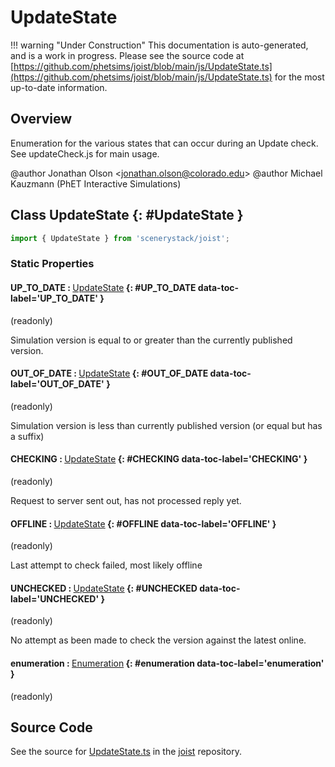 # UpdateState

!!! warning "Under Construction"
    This documentation is auto-generated, and is a work in progress. Please see the source code at
    [https://github.com/phetsims/joist/blob/main/js/UpdateState.ts](https://github.com/phetsims/joist/blob/main/js/UpdateState.ts) for the most up-to-date information.

## Overview

Enumeration for the various states that can occur during an Update check. See updateCheck.js for main usage.

@author Jonathan Olson &lt;jonathan.olson@colorado.edu&gt;
@author Michael Kauzmann (PhET Interactive Simulations)

## Class UpdateState {: #UpdateState }


```js
import { UpdateState } from 'scenerystack/joist';
```
### Static Properties

#### UP_TO_DATE : <span style="font-weight: 400;">[UpdateState](../joist/UpdateState.md)</span> {: #UP_TO_DATE data-toc-label='UP_TO_DATE' }

(readonly)

Simulation version is equal to or greater than the currently published version.

#### OUT_OF_DATE : <span style="font-weight: 400;">[UpdateState](../joist/UpdateState.md)</span> {: #OUT_OF_DATE data-toc-label='OUT_OF_DATE' }

(readonly)

Simulation version is less than currently published version (or equal but has a suffix)

#### CHECKING : <span style="font-weight: 400;">[UpdateState](../joist/UpdateState.md)</span> {: #CHECKING data-toc-label='CHECKING' }

(readonly)

Request to server sent out, has not processed reply yet.

#### OFFLINE : <span style="font-weight: 400;">[UpdateState](../joist/UpdateState.md)</span> {: #OFFLINE data-toc-label='OFFLINE' }

(readonly)

Last attempt to check failed, most likely offline

#### UNCHECKED : <span style="font-weight: 400;">[UpdateState](../joist/UpdateState.md)</span> {: #UNCHECKED data-toc-label='UNCHECKED' }

(readonly)

No attempt as been made to check the version against the latest online.

#### enumeration : <span style="font-weight: 400;">[Enumeration](../phet-core/Enumeration.md)</span> {: #enumeration data-toc-label='enumeration' }

(readonly)



## Source Code

See the source for [UpdateState.ts](https://github.com/phetsims/joist/blob/main/js/UpdateState.ts) in the [joist](https://github.com/phetsims/joist) repository.
